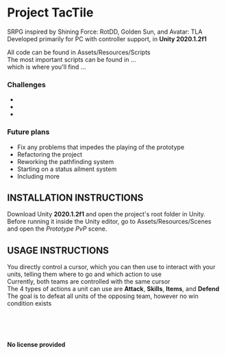 # Project TacTile
SRPG inspired by Shining Force: RotDD, Golden Sun, and Avatar: TLA
</br>
Developed primarily for PC with controller support, in **Unity 2020.1.2f1**

All code can be found in Assets/Resources/Scripts
</br>
The most important scripts can be found in ...
</br>
which is where you'll find ...

### Challenges
* 
* 
* 

### Future plans
* Fix any problems that impedes the playing of the prototype
* Refactoring the project
* Reworking the pathfinding system
* Starting on a status ailment system
* Including more

## INSTALLATION INSTRUCTIONS
Download Unity **2020.1.2f1** and open the project's root folder in Unity.
</br>
Before running it inside the Unity editor, go to Assets/Resources/Scenes and open the *Prototype PvP* scene.

## USAGE INSTRUCTIONS
You directly control a cursor, which you can then use to interact with your units, telling them where to go and which action to use
</br>
Currently, both teams are controlled with the same cursor
</br>
The 4 types of actions a unit can use are **Attack**, **Skills**, **Items**, and **Defend**
</br>
The goal is to defeat all units of the opposing team, however no win condition exists


</br>
</br>
</br>

**No license provided**
